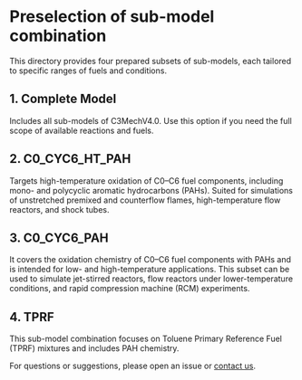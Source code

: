 # Preselection of sub-model combination

This directory provides four prepared subsets of sub-models, each tailored to specific ranges of fuels and conditions. 

## 1. Complete Model
Includes all sub-models of C3MechV4.0. Use this option if you need the full scope of available reactions and fuels.

## 2. C0_CYC6_HT_PAH
Targets high-temperature oxidation of C0–C6 fuel components, including mono- and polycyclic aromatic hydrocarbons (PAHs). Suited for simulations of unstretched premixed and counterflow flames, high-temperature flow reactors, and shock tubes.

## 3. C0_CYC6_PAH
It covers the oxidation chemistry of C0–C6 fuel components with PAHs and is intended for low- and high-temperature applications. This subset can be used to simulate jet-stirred reactors, flow reactors under lower-temperature conditions, and rapid compression machine (RCM) experiments.

## 4. TPRF
This sub-model combination focuses on Toluene Primary Reference Fuel (TPRF) mixtures and includes PAH chemistry.

For questions or suggestions, please open an issue or [contact us](mailto:r.langer@itv.rwth-aachen.de).
